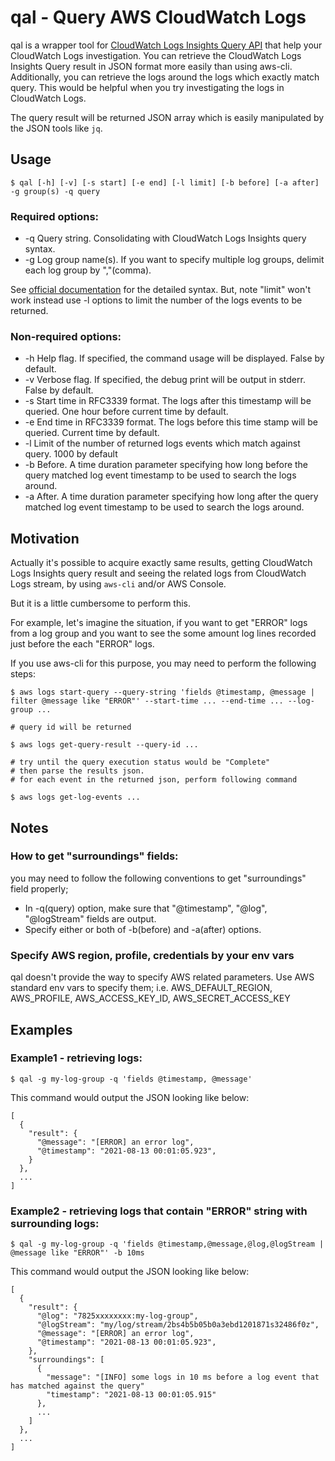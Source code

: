 # qal - Query AWS CloudWatch Logs

qal is a wrapper tool for [CloudWatch Logs Insights Query API](https://docs.aws.amazon.com/AmazonCloudWatch/latest/logs/AnalyzingLogData.html) that help your CloudWatch Logs investigation.
You can retrieve the CloudWatch Logs Insights Query result in JSON format more easily than using aws-cli.
Additionally, you can retrieve the logs around the logs which exactly match query.
This would be helpful when you try investigating the logs in CloudWatch Logs.

The query result will be returned JSON array which is easily manipulated by the JSON tools like `jq`.

## Usage

```
$ qal [-h] [-v] [-s start] [-e end] [-l limit] [-b before] [-a after] -g group(s) -q query
```

### Required options:

* -q	Query string. Consolidating with CloudWatch Logs Insights query syntax.
* -g	Log group name(s). If you want to specify multiple log groups, delimit each log group by ","(comma). 

See [official documentation](https://docs.aws.amazon.com/AmazonCloudWatch/latest/logs/CWL_QuerySyntax.html) for the detailed syntax.
But, note "limit" won't work instead use -l options to limit the number of the logs events to be returned.

### Non-required options:


* -h	Help flag. If specified, the command usage will be displayed. False by default.
* -v    Verbose flag. If specified, the debug print will be output in stderr. False by default.
* -s	Start time in RFC3339 format. The logs after this timestamp will be queried. One hour before current time by default.
* -e	End time in RFC3339 format. The logs before this time stamp will be queried. Current time by default.
* -l    Limit of the number of returned logs events which match against query. 1000 by default
* -b    Before. A time duration parameter specifying how long before the query matched log event timestamp to be used to search the logs around.
* -a	After. A time duration parameter specifying how long after the query matched log event timestamp to be used to search the logs around.

## Motivation

Actually it's possible to acquire exactly same results, getting CloudWatch Logs Insights query result and
seeing the related logs from CloudWatch Logs stream, by using `aws-cli` and/or AWS Console.

But it is a little cumbersome to perform this.

For example, let's imagine the situation, if you want to get "ERROR" logs from a log group
and you want to see the some amount log lines recorded just before the each "ERROR" logs.

If you use aws-cli for this purpose, you may need to perform the following steps:

```
$ aws logs start-query --query-string 'fields @timestamp, @message | filter @message like "ERROR"' --start-time ... --end-time ... --log-group ...

# query id will be returned

$ aws logs get-query-result --query-id ...

# try until the query execution status would be "Complete"
# then parse the results json.
# for each event in the returned json, perform following command

$ aws logs get-log-events ...
```

## Notes

### How to get "surroundings" fields:

you may need to follow the following conventions to get "surroundings" field properly;

* In -q(query) option, make sure that "@timestamp", "@log", "@logStream" fields are output.
* Specify either or both of -b(before) and -a(after) options.

### Specify AWS region, profile, credentials by your env vars

qal doesn't provide the way to specify AWS related parameters.
Use AWS standard env vars to specify them;
i.e. AWS_DEFAULT_REGION, AWS_PROFILE, AWS_ACCESS_KEY_ID, AWS_SECRET_ACCESS_KEY

## Examples

### Example1 - retrieving logs:

```
$ qal -g my-log-group -q 'fields @timestamp, @message'
```

This command would output the JSON looking like below:

```
[
  {
    "result": {
      "@message": "[ERROR] an error log",
      "@timestamp": "2021-08-13 00:01:05.923",
    }
  },
  ...
]
```

### Example2 - retrieving logs that contain "ERROR" string with surrounding logs:

```
$ qal -g my-log-group -q 'fields @timestamp,@message,@log,@logStream | @message like "ERROR"' -b 10ms
```

This command would output the JSON looking like below:

```
[
  {
    "result": {
      "@log": "7825xxxxxxxx:my-log-group",
      "@logStream": "my/log/stream/2bs4b5b05b0a3ebd1201871s32486f0z",
      "@message": "[ERROR] an error log",
      "@timestamp": "2021-08-13 00:01:05.923",
    },
    "surroundings": [
      {
        "message": "[INFO] some logs in 10 ms before a log event that has matched against the query"
        "timestamp": "2021-08-13 00:01:05.915"
      },
      ...
    ]
  },
  ...
]
```

